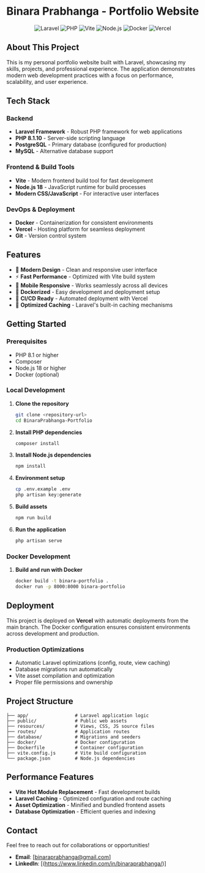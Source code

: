 # Binara Prabhanga - Portfolio Website

<p align="center">
<img src="https://img.shields.io/badge/Laravel-FF2D20?style=for-the-badge&logo=laravel&logoColor=white" alt="Laravel">
<img src="https://img.shields.io/badge/PHP-777BB4?style=for-the-badge&logo=php&logoColor=white" alt="PHP">
<img src="https://img.shields.io/badge/Vite-646CFF?style=for-the-badge&logo=vite&logoColor=white" alt="Vite">
<img src="https://img.shields.io/badge/Node.js-43853D?style=for-the-badge&logo=node.js&logoColor=white" alt="Node.js">
<img src="https://img.shields.io/badge/Docker-2496ED?style=for-the-badge&logo=docker&logoColor=white" alt="Docker">
<img src="https://img.shields.io/badge/Vercel-000000?style=for-the-badge&logo=vercel&logoColor=white" alt="Vercel">
</p>

## About This Project

This is my personal portfolio website built with Laravel, showcasing my skills, projects, and professional experience. The application demonstrates modern web development practices with a focus on performance, scalability, and user experience.

## Tech Stack

### Backend
- **Laravel Framework** - Robust PHP framework for web applications
- **PHP 8.1.10** - Server-side scripting language
- **PostgreSQL** - Primary database (configured for production)
- **MySQL** - Alternative database support

### Frontend & Build Tools
- **Vite** - Modern frontend build tool for fast development
- **Node.js 18** - JavaScript runtime for build processes
- **Modern CSS/JavaScript** - For interactive user interfaces

### DevOps & Deployment
- **Docker** - Containerization for consistent environments
- **Vercel** - Hosting platform for seamless deployment
- **Git** - Version control system

## Features

- 🎨 **Modern Design** - Clean and responsive user interface
- ⚡ **Fast Performance** - Optimized with Vite build system
- 📱 **Mobile Responsive** - Works seamlessly across all devices
- 🐳 **Dockerized** - Easy development and deployment setup
- 🚀 **CI/CD Ready** - Automated deployment with Vercel
- 🔧 **Optimized Caching** - Laravel's built-in caching mechanisms

## Getting Started

### Prerequisites
- PHP 8.1 or higher
- Composer
- Node.js 18 or higher
- Docker (optional)

### Local Development

1. **Clone the repository**
   ```bash
   git clone <repository-url>
   cd BinaraPrabhanga-Portfolio
   ```

2. **Install PHP dependencies**
   ```bash
   composer install
   ```

3. **Install Node.js dependencies**
   ```bash
   npm install
   ```

4. **Environment setup**
   ```bash
   cp .env.example .env
   php artisan key:generate
   ```

5. **Build assets**
   ```bash
   npm run build
   ```

6. **Run the application**
   ```bash
   php artisan serve
   ```

### Docker Development

1. **Build and run with Docker**
   ```bash
   docker build -t binara-portfolio .
   docker run -p 8000:8000 binara-portfolio
   ```

## Deployment

This project is deployed on **Vercel** with automatic deployments from the main branch. The Docker configuration ensures consistent environments across development and production.

### Production Optimizations
- Automatic Laravel optimizations (config, route, view caching)
- Database migrations run automatically
- Vite asset compilation and optimization
- Proper file permissions and ownership

## Project Structure

```
├── app/                 # Laravel application logic
├── public/              # Public web assets
├── resources/           # Views, CSS, JS source files
├── routes/              # Application routes
├── database/            # Migrations and seeders
├── docker/              # Docker configuration
├── Dockerfile           # Container configuration
├── vite.config.js       # Vite build configuration
└── package.json         # Node.js dependencies
```

## Performance Features

- **Vite Hot Module Replacement** - Fast development builds
- **Laravel Caching** - Optimized configuration and route caching
- **Asset Optimization** - Minified and bundled frontend assets
- **Database Optimization** - Efficient queries and indexing

## Contact

Feel free to reach out for collaborations or opportunities!

- **Email**: [binaraprabhanga@gmail.com]
- **LinkedIn**: [(https://www.linkedin.com/in/binaraprabhanga/)]

